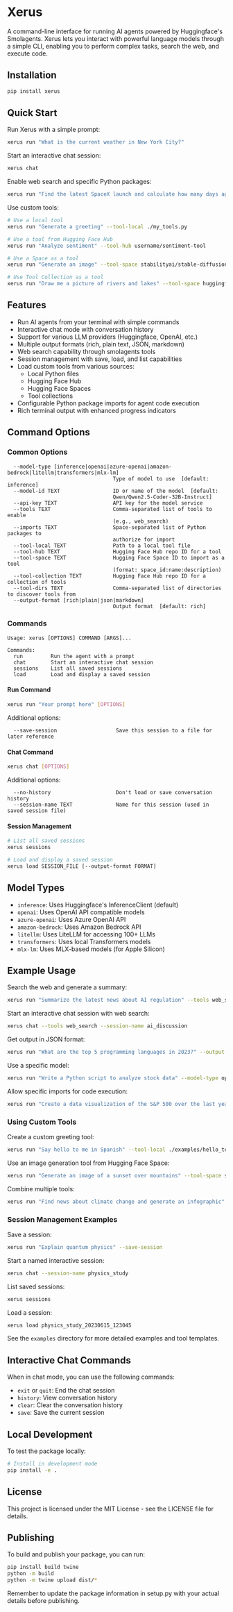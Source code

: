 # Xerus

A command-line interface for running AI agents powered by Huggingface's Smolagents. Xerus lets you interact with powerful language models through a simple CLI, enabling you to perform complex tasks, search the web, and execute code.

## Installation

```bash
pip install xerus
```

## Quick Start

Run Xerus with a simple prompt:

```bash
xerus run "What is the current weather in New York City?"
```

Start an interactive chat session:

```bash
xerus chat
```

Enable web search and specific Python packages:

```bash
xerus run "Find the latest SpaceX launch and calculate how many days ago it happened" --tools web_search --imports datetime,math
```

Use custom tools:

```bash
# Use a local tool
xerus run "Generate a greeting" --tool-local ./my_tools.py

# Use a tool from Hugging Face Hub
xerus run "Analyze sentiment" --tool-hub username/sentiment-tool

# Use a Space as a tool
xerus run "Generate an image" --tool-space stabilityai/stable-diffusion:image_generator:Generates images from text

# Use Tool Collection as a tool
xerus run "Draw me a picture of rivers and lakes" --tool-space huggingface-tools/diffusion-tools-6630bb19a942c2306a2cdb6f
```

## Features

- Run AI agents from your terminal with simple commands
- Interactive chat mode with conversation history
- Support for various LLM providers (Huggingface, OpenAI, etc.)
- Multiple output formats (rich, plain text, JSON, markdown)
- Web search capability through smolagents tools
- Session management with save, load, and list capabilities
- Load custom tools from various sources:
  - Local Python files
  - Hugging Face Hub
  - Hugging Face Spaces
  - Tool collections
- Configurable Python package imports for agent code execution
- Rich terminal output with enhanced progress indicators

## Command Options

### Common Options

```
  --model-type [inference|openai|azure-openai|amazon-bedrock|litellm|transformers|mlx-lm]
                                  Type of model to use  [default: inference]
  --model-id TEXT                 ID or name of the model  [default:
                                  Qwen/Qwen2.5-Coder-32B-Instruct]
  --api-key TEXT                  API key for the model service
  --tools TEXT                    Comma-separated list of tools to enable
                                  (e.g., web_search)
  --imports TEXT                  Space-separated list of Python packages to
                                  authorize for import
  --tool-local TEXT               Path to a local tool file
  --tool-hub TEXT                 Hugging Face Hub repo ID for a tool
  --tool-space TEXT               Hugging Face Space ID to import as a tool
                                  (format: space_id:name:description)
  --tool-collection TEXT          Hugging Face Hub repo ID for a collection of tools
  --tool-dirs TEXT                Comma-separated list of directories to discover tools from
  --output-format [rich|plain|json|markdown]
                                  Output format  [default: rich]
```

### Commands

```
Usage: xerus [OPTIONS] COMMAND [ARGS]...

Commands:
  run         Run the agent with a prompt
  chat        Start an interactive chat session
  sessions    List all saved sessions
  load        Load and display a saved session
```

#### Run Command

```bash
xerus run "Your prompt here" [OPTIONS]
```

Additional options:
```
  --save-session                   Save this session to a file for later reference
```

#### Chat Command

```bash
xerus chat [OPTIONS]
```

Additional options:
```
  --no-history                     Don't load or save conversation history
  --session-name TEXT              Name for this session (used in saved session file)
```

#### Session Management

```bash
# List all saved sessions
xerus sessions

# Load and display a saved session
xerus load SESSION_FILE [--output-format FORMAT]
```

## Model Types

- `inference`: Uses Huggingface's InferenceClient (default)
- `openai`: Uses OpenAI API compatible models
- `azure-openai`: Uses Azure OpenAI API
- `amazon-bedrock`: Uses Amazon Bedrock API
- `litellm`: Uses LiteLLM for accessing 100+ LLMs
- `transformers`: Uses local Transformers models
- `mlx-lm`: Uses MLX-based models (for Apple Silicon)

## Example Usage

Search the web and generate a summary:

```bash
xerus run "Summarize the latest news about AI regulation" --tools web_search
```

Start an interactive chat session with web search:

```bash
xerus chat --tools web_search --session-name ai_discussion
```

Get output in JSON format:

```bash
xerus run "What are the top 5 programming languages in 2023?" --output-format json
```

Use a specific model:

```bash
xerus run "Write a Python script to analyze stock data" --model-type openai --model-id gpt-4 --api-key YOUR_API_KEY
```

Allow specific imports for code execution:

```bash
xerus run "Create a data visualization of the S&P 500 over the last year" --imports pandas,matplotlib,yfinance
```

### Using Custom Tools

Create a custom greeting tool:

```bash
xerus run "Say hello to me in Spanish" --tool-local ./examples/hello_tool.py
```

Use an image generation tool from Hugging Face Space:

```bash
xerus run "Generate an image of a sunset over mountains" --tool-space stabilityai/stable-diffusion:image_generator:Creates images from text prompts
```

Combine multiple tools:

```bash
xerus run "Find news about climate change and generate an infographic" --tools web_search --tool-hub username/infographic-tool --imports matplotlib,pandas
```

### Session Management Examples

Save a session:

```bash
xerus run "Explain quantum physics" --save-session
```

Start a named interactive session:

```bash
xerus chat --session-name physics_study
```

List saved sessions:

```bash
xerus sessions
```

Load a session:

```bash
xerus load physics_study_20230615_123045
```

See the `examples` directory for more detailed examples and tool templates.

## Interactive Chat Commands

When in chat mode, you can use the following commands:

- `exit` or `quit`: End the chat session
- `history`: View conversation history
- `clear`: Clear the conversation history
- `save`: Save the current session

## Local Development

To test the package locally:

```bash
# Install in development mode
pip install -e .
```

## License

This project is licensed under the MIT License - see the LICENSE file for details.

## Publishing

To build and publish your package, you can run:

```bash
pip install build twine
python -m build
python -m twine upload dist/*
```

Remember to update the package information in setup.py with your actual details before publishing.